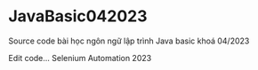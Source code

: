 # JavaBasic042023
Source code bài học ngôn ngữ lập trình Java basic khoá 04/2023

Edit code...
Selenium Automation 2023
